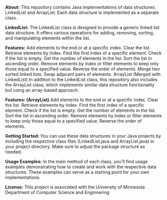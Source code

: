 **About:**
This repository contains Java implementations of data structures: LinkedList and ArrayList. Each data structure is implemented as a separate class.

**LinkedList:**
The LinkedList class is designed to provide a generic linked list data structure. It offers various operations for adding, removing, sorting, and manipulating elements within the list.

**Features:**
Add elements to the end or at a specific index.
Clear the list.
Retrieve elements by index.
Find the first index of a specific element.
Check if the list is empty.
Get the number of elements in the list.
Sort the list in ascending order.
Remove elements by index or filter elements to keep only those equal to a specified value.
Reverse the order of elements.
Merge two sorted linked lists.
Swap adjacent pairs of elements.
ArrayList (Merged with LinkedList)
In addition to the LinkedList class, this repository also includes the ArrayList class, which implements similar data structure functionality but using an array-based approach.

**Features: (ArrayList)**
Add elements to the end or at a specific index.
Clear the list.
Retrieve elements by index.
Find the first index of a specific element.
Check if the list is empty.
Get the number of elements in the list.
Sort the list in ascending order.
Remove elements by index or filter elements to keep only those equal to a specified value.
Reverse the order of elements.

**Getting Started:**
You can use these data structures in your Java projects by including the respective class files (LinkedList.java and ArrayList.java) in your project directory. Make sure to adjust the package structure as needed.

**Usage Examples:**
In the main method of each class, you'll find usage examples demonstrating how to create and work with the respective data structures. These examples can serve as a starting point for your own implementations.

**License:**
This project is associated with the University of Minnesota Department of Computer Science and Enginnering


